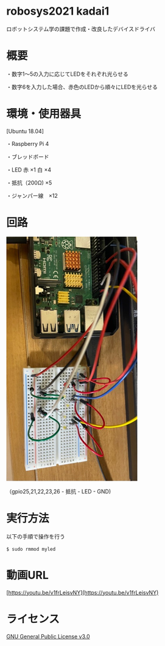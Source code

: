 # robosys2021 kadai1
ロボットシステム学の課題で作成・改良したデバイスドライバ
# 概要
・数字1～5の入力に応じてLEDをそれぞれ光らせる

・数字6を入力した場合、赤色のLEDから順々にLEDを光らせる
# 環境・使用器具
[Ubuntu 18.04]

・Raspberry Pi 4 

・ブレッドボード

・LED 赤 ×1  白 ×4

・抵抗（200Ω) ×5

・ジャンパー線　×12
# 回路
![画像名](https://github.com/Takuto1063/robosys2021/blob/main/%E3%83%AD%E3%83%9C%E3%82%B7%E3%82%B9%E8%AA%B2%E9%A1%8C1.jpg)

（gpio25,21,22,23,26 - 抵抗 - LED - GND) 
# 実行方法
以下の手順で操作を行う

`$ sudo rmmod myled`


# 動画URL
[https://youtu.be/v1frLeisvNY](https://youtu.be/v1frLeisvNY)
# ライセンス
[GNU General Public License v3.0](https://github.com/Takuto1063/robosys2021/blob/main/COPYING)
